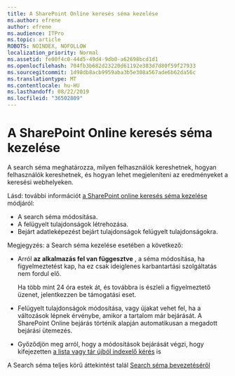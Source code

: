```yaml
---
title: A SharePoint Online keresés séma kezelése
ms.author: efrene
author: efrene
ms.audience: ITPro
ms.topic: article
ROBOTS: NOINDEX, NOFOLLOW
localization_priority: Normal
ms.assetid: fe00f4c0-44d5-49d4-9db0-a62698bcd1d1
ms.openlocfilehash: 704fb3b682d23220d61192e383d7d80f59f27933
ms.sourcegitcommit: 1d98db8acb9959aba3b5e308a567ade6b62da56c
ms.translationtype: MT
ms.contentlocale: hu-HU
ms.lasthandoff: 08/22/2019
ms.locfileid: "36502809"
---
```

# <a name="manage-search-schema-in-sharepoint-online"></a>A SharePoint Online keresés séma kezelése

A search séma meghatározza, milyen felhasználók kereshetnek, hogyan felhasználók kereshetnek, és hogyan lehet megjeleníteni az eredményeket a keresési webhelyeken. 

Lásd: további információt [a SharePoint online keresés séma kezelése](https://docs.microsoft.com/sharepoint/manage-search-schema) módjáról: 
- A search séma módosítása.
- A felügyelt tulajdonságok létrehozása.
- Bejárt adatleképezést bejárt tulajdonságok felügyelt tulajdonságokra.

Megjegyzés: a Search séma kezelése esetében a következő:

- Arról **az alkalmazás fel van függesztve** , a séma módosítása, ha figyelmeztetést kap, ha ez csak ideiglenes karbantartási szolgáltatás nem fordul elő. 

    Ha több mint 24 óra estek át, és továbbra is észleli a figyelmeztető üzenet, jelentkezzen be támogatási eset.
- Felügyelt tulajdonságok módosítása, vagy újakat vehet fel, ha a változások lépnek érvénybe, amikor a tartalom már bejárását. A SharePoint Online bejárás történik alapján automatikusan a megadott bejárási ütemezés.
- Győződjön meg arról, hogy a módosítások bejárását végzi, hogy kifejezetten [a lista vagy tár újból indexelő kérés](https://docs.microsoft.com/sharepoint/manage-search-schema#request-re-indexing-of-a-document-library-or-list) is 

A Search séma teljes körű áttekintést talál [Search séma bevezetéséről](https://blogs.technet.microsoft.com/tothesharepoint/2012/11/25/introducing-search-schema-for-sharepoint-2013/) 


